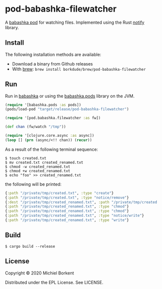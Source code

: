 # pod-babashka-filewatcher

A [babashka pod](https://github.com/borkdude/babashka/blob/master/doc/pods.md)
for watching files. Implemented using the Rust
[notify](https://github.com/notify-rs/notify) library.

## Install

The following installation methods are available:

- Download a binary from Github releases
- With [brew](https://brew.sh/): `brew install borkdude/brew/pod-babashka-filewatcher`

## Run

Run in [babashka](https://github.com/borkdude/babashka/) or using the
[babashka.pods](https://github.com/babashka/babashka.pods) library on the JVM.

``` clojure
(require '[babashka.pods :as pods])
(pods/load-pod "target/release/pod-babashka-filewatcher")

(require '[pod.babashka.filewatcher :as fw])

(def chan (fw/watch "/tmp"))

(require '[clojure.core.async :as async])
(loop [] (prn (async/<!! chan)) (recur))
```

As a result of the following terminal sequence:

``` shell
$ touch created.txt
$ mv created.txt created_renamed.txt
$ chmod -w created_renamed.txt
$ chmod +w created_renamed.txt
$ echo "foo" >> created_renamed.txt
```

the following will be printed:

``` clojure
{:path "/private/tmp/created.txt", :type "create"}
{:path "/private/tmp/created.txt", :type "notice/remove"}
{:dest "/private/tmp/created_renamed.txt", :path "/private/tmp/created.txt", :type "rename"}
{:path "/private/tmp/created_renamed.txt", :type "chmod"}
{:path "/private/tmp/created_renamed.txt", :type "chmod"}
{:path "/private/tmp/created_renamed.txt", :type "notice/write"}
{:path "/private/tmp/created_renamed.txt", :type "write"}
```

## Build

```
$ cargo build --release
```

## License

Copyright © 2020 Michiel Borkent

Distributed under the EPL License. See LICENSE.
